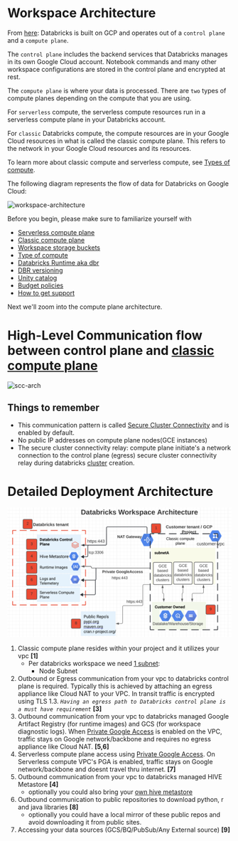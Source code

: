 
# Workspace Architecture

From [here](https://docs.gcp.databricks.com/getting-started/overview.html#high-level-architecture): Databricks is built on GCP and operates out of a `control plane` and a `compute plane`.

The `control plane` includes the backend services that Databricks manages in its own Google Cloud account. Notebook commands and many other workspace configurations are stored in the control plane and encrypted at rest.

The `compute plane` is where your data is processed. There are `two` types of compute planes depending on the compute that you are using.

For `serverless` compute, the serverless compute resources run in a serverless compute plane in your Databricks account.

For `classic` Databricks compute, the compute resources are in your Google Cloud resources in what is called the classic compute plane. This refers to the network in your Google Cloud resources and its resources.

To learn more about classic compute and serverless compute, see [Types of compute](https://docs.gcp.databricks.com/en/compute/index.html#types-of-compute).

The following diagram represents the flow of data for Databricks on Google Cloud:

![workspace-architecture](https://docs.gcp.databricks.com/en/_images/architecture-gcp.png)

Before you begin, please make sure to familiarize yourself with
- [Serverless compute plane](https://docs.gcp.databricks.com/en/getting-started/overview.html#serverless-compute-plane)
- [Classic compute plane](https://docs.gcp.databricks.com/en/getting-started/overview.html#classic-compute-plane)
- [Workspace storage buckets](https://docs.gcp.databricks.com/en/getting-started/overview.html#workspace-storage-buckets)
- [Type of compute](https://docs.gcp.databricks.com/en/compute/index.html#compute)
- [Databricks Runtime aka dbr](https://docs.gcp.databricks.com/en/compute/index.html#dbr)
- [DBR versioning](https://docs.gcp.databricks.com/en/compute/index.html#runtime-versioning)
- [Unity catalog](https://docs.gcp.databricks.com/en/data-governance/unity-catalog/index.html)
- [Budget policies](https://docs.gcp.databricks.com/en/admin/account-settings/budgets.html)
- [How to get support](https://docs.gcp.databricks.com/en/resources/support.html)

Next we'll zoom into the compute plane architecture.

# High-Level Communication flow between control plane and [classic compute plane](https://docs.gcp.databricks.com/en/security/network/classic/index.html#classic-compute-plane-networking)
![scc-arch](https://docs.gcp.databricks.com/en/_images/networking-classic.png)

## Things to remember

* This communication pattern is called [Secure Cluster Connectivity](https://docs.gcp.databricks.com/security/secure-cluster-connectivity.html) and is enabled by default.
* No public IP addresses on compute plane nodes(GCE instances)
* The secure cluster connectivity relay: compute plane initiate's a network connection to the control plane (egress) secure cluster connectivity relay during databricks [cluster](https://docs.gcp.databricks.com/en/compute/index.html#compute) creation.

# Detailed Deployment Architecture
![workspace-deployment](images/GCP-BYO-VPC-NPIP-Architecture.png)

1. Classic compute plane resides within your project and it utilizes your vpc **[1]**
   * Per databricks workspace we need [1 subnet](https://docs.gcp.databricks.com/administration-guide/cloud-configurations/gcp/network-sizing.html):
     * Node Subnet
2. Outbound or Egress communication from your vpc to databricks control plane is required. Typically this is achieved by attaching an egress appliance like Cloud NAT to your VPC. In transit traffic is encrypted using TLS 1.3. *`Having an egress path to Databricks control plane is a must have requirement`* **[3]**
3. Outbound communication from your vpc to databricks managed Google Artifact Registry (for runtime images) and GCS (for workspace diagnostic logs). When [Private Google Access](https://cloud.google.com/vpc/docs/configure-private-google-access) is enabled on the VPC, traffic stays on Google network/backbone and requires no egress appliance like Cloud NAT. **[5,6]**
4. Serverless compute plane access using [Private Google Access](https://cloud.google.com/vpc/docs/configure-private-google-access). On Serverless compute VPC's PGA is enabled, traffic stays on Google network/backbone and doesnt travel thru internet. **[7]**
5. Outbound communication from your vpc to databricks managed HIVE Metastore **[4]**
   * optionally you could also bring your [own hive metastore](https://docs.gcp.databricks.com/data/metastores/external-hive-metastore.html)
6. Outbound communication to public repositories to download python, r and java libraries **[8]**
   * optionally you could have a local mirror of these public repos and avoid downloading it from public sites.
7. Accessing your data sources (GCS/BQ/PubSub/Any External source) **[9]** 